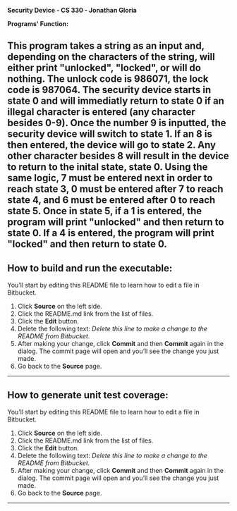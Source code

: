 **Security Device - CS 330 - Jonathan Gloria**

**Programs' Function:**

This program takes a string as an input and, depending on the characters of the string, will either print "unlocked", "locked", or will do nothing. 
The unlock code is 986071, the lock code is 987064. 
The security device starts in state 0 and will immediatly return to state 0 if an illegal character is entered (any character besides 0-9). 
Once the number 9 is inputted, the security device will switch to state 1. If an 8 is then entered, the device will go to state 2. Any other character besides 8 will result in the device to return to the inital state, state 0. 
Using the same logic, 7 must be entered next in order to reach state 3, 0 must be entered after 7 to reach state 4, and 6 must be entered after 0 to reach state 5.
Once in state 5, if a 1 is entered, the program will print "unlocked" and then return to state 0. If a 4 is entered, the program will print "locked" and then return to state 0.
---

## How to build and run the executable:

You’ll start by editing this README file to learn how to edit a file in Bitbucket.

1. Click **Source** on the left side.
2. Click the README.md link from the list of files.
3. Click the **Edit** button.
4. Delete the following text: *Delete this line to make a change to the README from Bitbucket.*
5. After making your change, click **Commit** and then **Commit** again in the dialog. The commit page will open and you’ll see the change you just made.
6. Go back to the **Source** page.

---

## How to generate unit test coverage:

You’ll start by editing this README file to learn how to edit a file in Bitbucket.

1. Click **Source** on the left side.
2. Click the README.md link from the list of files.
3. Click the **Edit** button.
4. Delete the following text: *Delete this line to make a change to the README from Bitbucket.*
5. After making your change, click **Commit** and then **Commit** again in the dialog. The commit page will open and you’ll see the change you just made.
6. Go back to the **Source** page.

---

